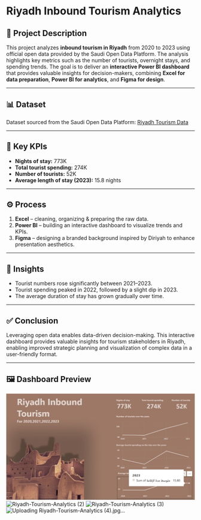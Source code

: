 # Riyadh Inbound Tourism Analytics  

## 📖 Project Description  
This project analyzes **inbound tourism in Riyadh** from 2020 to 2023 using official open data provided by the Saudi Open Data Platform. The analysis highlights key metrics such as the number of tourists, overnight stays, and spending trends. The goal is to deliver an **interactive Power BI dashboard** that provides valuable insights for decision-makers, combining **Excel for data preparation**, **Power BI for analytics**, and **Figma for design**.  

---

## 📊 Dataset  
Dataset sourced from the Saudi Open Data Platform: [Riyadh Tourism Data](https://lnkd.in/etfkP64m)  

---

## 📌 Key KPIs  
- **Nights of stay:** 773K  
- **Total tourist spending:** 274K  
- **Number of tourists:** 52K  
- **Average length of stay (2023):** 15.8 nights  

---

## ⚙️ Process  
1. **Excel** – cleaning, organizing & preparing the raw data.  
2. **Power BI** – building an interactive dashboard to visualize trends and KPIs.  
3. **Figma** – designing a branded background inspired by Diriyah to enhance presentation aesthetics.  

---

## 🔎 Insights  
- Tourist numbers rose significantly between 2021–2023.  
- Tourist spending peaked in 2022, followed by a slight dip in 2023.  
- The average duration of stay has grown gradually over time.  

---

## ✅ Conclusion  
Leveraging open data enables data-driven decision-making. This interactive dashboard provides valuable insights for tourism stakeholders in Riyadh, enabling improved strategic planning and visualization of complex data in a user-friendly format.  

---

## 🖼️ Dashboard Preview  
![Dashboard Screenshot](Riyadh-Tourism-Analytics.jpg)  
![Riyadh-Tourism-Analytics (2)](https://github.com/user-attachments/assets/c016cb06-4782-400e-9570-9cffdb354102)
![Riyadh-Tourism-Analytics (3)](https://github.com/user-attachments/assets/e101fce4-8a7e-441a-88f3-32670442d082)
![Uploading Riyadh-Tourism-Analytics (4).jpg…]()





